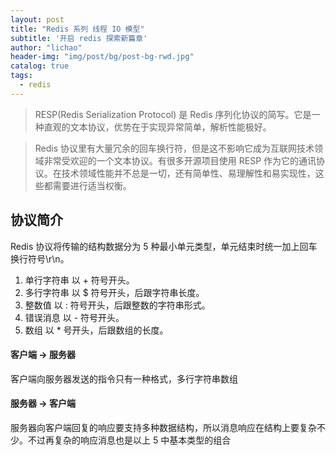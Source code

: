 ```yaml
---
layout: post
title: "Redis 系列 线程 IO 模型"
subtitle: '开启 redis 探索新篇章'
author: "lichao"
header-img: "img/post/bg/post-bg-rwd.jpg"
catalog: true
tags:
  - redis 
---
```


> RESP(Redis Serialization Protocol) 是 Redis 序列化协议的简写。它是一种直观的文本协议，优势在于实现异常简单，解析性能极好。

> Redis 协议里有大量冗余的回车换行符，但是这不影响它成为互联网技术领域非常受欢迎的一个文本协议。有很多开源项目使用 RESP 作为它的通讯协议。在技术领域性能并不总是一切，还有简单性、易理解性和易实现性，这些都需要进行适当权衡。

## 协议简介
Redis 协议将传输的结构数据分为 5 种最小单元类型，单元结束时统一加上回车换行符号\r\n。
1. 单行字符串 以 + 符号开头。
2. 多行字符串 以 $ 符号开头，后跟字符串长度。
3. 整数值 以 : 符号开头，后跟整数的字符串形式。
4. 错误消息 以 - 符号开头。
5. 数组 以 * 号开头，后跟数组的长度。

#### 客户端 -> 服务器
客户端向服务器发送的指令只有一种格式，多行字符串数组

#### 服务器 -> 客户端
服务器向客户端回复的响应要支持多种数据结构，所以消息响应在结构上要复杂不少。不过再复杂的响应消息也是以上 5 中基本类型的组合